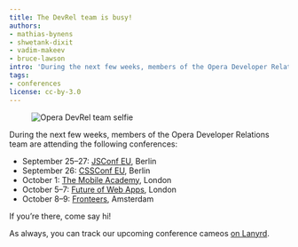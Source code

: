```yaml
---
title: The DevRel team is busy!
authors:
- mathias-bynens
- shwetank-dixit
- vadim-makeev
- bruce-lawson
intro: 'During the next few weeks, members of the Opera Developer Relations team are attending lots of conferences. Come say hi!'
tags:
- conferences
license: cc-by-3.0
---
```


<figure block="figure">
	<img elem="media" src="{{ page.id }}/devrel-team.jpg" alt="Opera DevRel team selfie">
</figure>

During the next few weeks, members of the Opera Developer Relations team are attending the following conferences:

- September 25–27: [JSConf EU](http://2015.jsconf.eu/), Berlin
- September 26: [CSSConf EU](http://2015.cssconf.eu/), Berlin
- October 1: [The Mobile Academy](http://themobileacademy.org.uk/), London
- October 5–7: [Future of Web Apps](https://futureofwebapps.com/london-2015/), London
- October 8–9: [Fronteers](https://fronteers.nl/), Amsterdam

If you’re there, come say hi!

As always, you can track our upcoming conference cameos [on Lanyrd](http://lanyrd.com/opera/).
